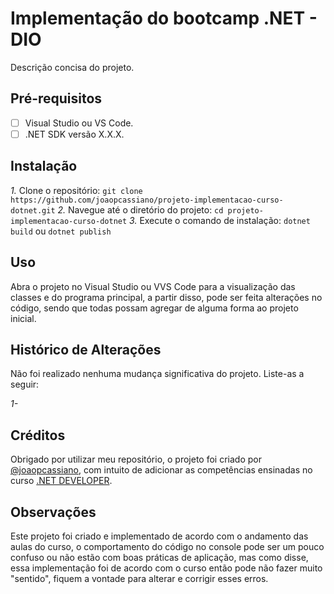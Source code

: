 # Implementação do bootcamp .NET - DIO

Descrição concisa do projeto.

## Pré-requisitos

- [ ] Visual Studio ou VS Code.
- [ ] .NET SDK versão X.X.X.

## Instalação

*1.* Clone o repositório: `git clone https://github.com/joaopcassiano/projeto-implementacao-curso-dotnet.git`
*2.* Navegue até o diretório do projeto: `cd projeto-implementacao-curso-dotnet`
*3.* Execute o comando de instalação: `dotnet build` ou `dotnet publish`

## Uso

Abra o projeto no Visual Studio ou VVS Code para a visualização das classes e do programa principal, a partir disso, pode ser feita alterações no código, sendo que todas possam agregar de alguma forma ao projeto inicial.

## Histórico de Alterações

Não foi realizado nenhuma mudança significativa do projeto. Liste-as a seguir:

*1-*

## Créditos

Obrigado por utilizar meu repositório, o projeto foi criado por [@joaopcassiano](https://github.com/joaopcassiano), com intuito de adicionar as competências ensinadas no curso [.NET DEVELOPER](https://web.dio.me/track/coding-future-avanade-net-developer).

## Observações

Este projeto foi criado e implementado de acordo com o andamento das aulas do curso, o comportamento do código no console pode ser um pouco confuso ou não estão com boas práticas de aplicação, mas como disse, essa implementação foi de acordo com o curso então pode não fazer muito "sentido", fiquem a vontade para alterar e corrigir esses erros.
